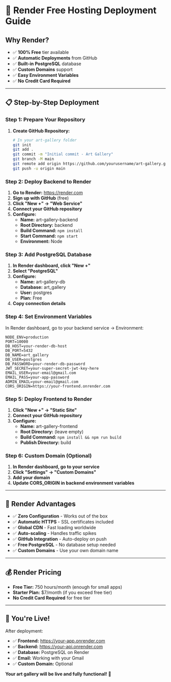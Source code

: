 # 🚀 Render Free Hosting Deployment Guide

## **Why Render?**
- ✅ **100% Free** tier available
- ✅ **Automatic Deployments** from GitHub
- ✅ **Built-in PostgreSQL** database
- ✅ **Custom Domains** support
- ✅ **Easy Environment Variables**
- ✅ **No Credit Card Required**

---

## **📋 Step-by-Step Deployment**

### **Step 1: Prepare Your Repository**

1. **Create GitHub Repository:**
   ```bash
   # In your art-gallery folder
   git init
   git add .
   git commit -m "Initial commit - Art Gallery"
   git branch -M main
   git remote add origin https://github.com/yourusername/art-gallery.git
   git push -u origin main
   ```

### **Step 2: Deploy Backend to Render**

1. **Go to Render:** https://render.com
2. **Sign up with GitHub** (free)
3. **Click "New +" → "Web Service"**
4. **Connect your GitHub repository**
5. **Configure:**
   - **Name:** art-gallery-backend
   - **Root Directory:** backend
   - **Build Command:** `npm install`
   - **Start Command:** `npm start`
   - **Environment:** Node

### **Step 3: Add PostgreSQL Database**

1. **In Render dashboard, click "New +"**
2. **Select "PostgreSQL"**
3. **Configure:**
   - **Name:** art-gallery-db
   - **Database:** art_gallery
   - **User:** postgres
   - **Plan:** Free
4. **Copy connection details**

### **Step 4: Set Environment Variables**

In Render dashboard, go to your backend service → Environment:

```env
NODE_ENV=production
PORT=10000
DB_HOST=your-render-db-host
DB_PORT=5432
DB_NAME=art_gallery
DB_USER=postgres
DB_PASSWORD=your-render-db-password
JWT_SECRET=your-super-secret-jwt-key-here
EMAIL_USER=your-email@gmail.com
EMAIL_PASS=your-app-password
ADMIN_EMAIL=your-email@gmail.com
CORS_ORIGIN=https://your-frontend.onrender.com
```

### **Step 5: Deploy Frontend to Render**

1. **Click "New +" → "Static Site"**
2. **Connect your GitHub repository**
3. **Configure:**
   - **Name:** art-gallery-frontend
   - **Root Directory:** (leave empty)
   - **Build Command:** `npm install && npm run build`
   - **Publish Directory:** build

### **Step 6: Custom Domain (Optional)**

1. **In Render dashboard, go to your service**
2. **Click "Settings" → "Custom Domains"**
3. **Add your domain**
4. **Update CORS_ORIGIN in backend environment variables**

---

## **🎯 Render Advantages**

- ✅ **Zero Configuration** - Works out of the box
- ✅ **Automatic HTTPS** - SSL certificates included
- ✅ **Global CDN** - Fast loading worldwide
- ✅ **Auto-scaling** - Handles traffic spikes
- ✅ **GitHub Integration** - Auto-deploy on push
- ✅ **Free PostgreSQL** - No database setup needed
- ✅ **Custom Domains** - Use your own domain name

---

## **💰 Render Pricing**

- **Free Tier:** 750 hours/month (enough for small apps)
- **Starter Plan:** $7/month (if you exceed free tier)
- **No Credit Card Required** for free tier

---

## **🎉 You're Live!**

After deployment:
- ✅ **Frontend:** https://your-app.onrender.com
- ✅ **Backend:** https://your-api.onrender.com
- ✅ **Database:** PostgreSQL on Render
- ✅ **Email:** Working with your Gmail
- ✅ **Custom Domain:** Optional

**Your art gallery will be live and fully functional!** 🚀

